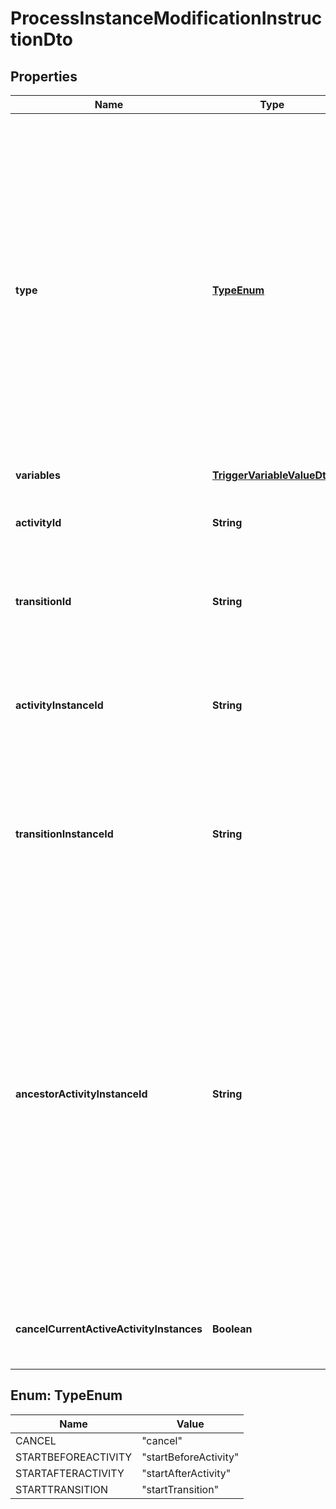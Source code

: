 

# ProcessInstanceModificationInstructionDto

## Properties

Name | Type | Description | Notes
------------ | ------------- | ------------- | -------------
**type** | [**TypeEnum**](#TypeEnum) | **Mandatory**. One of the following values: &#x60;cancel&#x60;, &#x60;startBeforeActivity&#x60;, &#x60;startAfterActivity&#x60;, &#x60;startTransition&#x60;.  * A cancel instruction requests cancellation of a single activity instance or all instances of one activity. * A startBeforeActivity instruction requests to enter a given activity. * A startAfterActivity instruction requests to execute the single outgoing sequence flow of a given activity. * A startTransition instruction requests to execute a specific sequence flow. | 
**variables** | [**TriggerVariableValueDto**](TriggerVariableValueDto.md) |  |  [optional]
**activityId** | **String** | Can be used with instructions of types &#x60;startTransition&#x60;. Specifies the sequence flow to start. |  [optional]
**transitionId** | **String** | Can be used with instructions of types &#x60;startTransition&#x60;. Specifies the sequence flow to start. |  [optional]
**activityInstanceId** | **String** | Can be used with instructions of type &#x60;cancel&#x60;. Specifies the activity instance to cancel. Valid values are the activity instance IDs supplied by the [Get Activity Instance request](https://docs.camunda.org/manual/7.13/reference/rest/process-instance/get-activity-instances/). |  [optional]
**transitionInstanceId** | **String** | Can be used with instructions of type &#x60;cancel&#x60;. Specifies the transition instance to cancel. Valid values are the transition instance IDs supplied by the [Get Activity Instance request](https://docs.camunda.org/manual/7.13/reference/rest/process-instance/get-activity-instances/). |  [optional]
**ancestorActivityInstanceId** | **String** | Can be used with instructions of type &#x60;startBeforeActivity&#x60;, &#x60;startAfterActivity&#x60;, and &#x60;startTransition&#x60;. Valid values are the activity instance IDs supplied by the Get Activity Instance request. If there are multiple parent activity instances of the targeted activity, this specifies the ancestor scope in which hierarchy the activity/transition is to be instantiated.  Example: When there are two instances of a subprocess and an activity contained in the subprocess is to be started, this parameter allows to specifiy under which subprocess instance the activity should be started. |  [optional]
**cancelCurrentActiveActivityInstances** | **Boolean** | Can be used with instructions of type cancel. Prevents the deletion of new created activity instances. |  [optional]



## Enum: TypeEnum

Name | Value
---- | -----
CANCEL | &quot;cancel&quot;
STARTBEFOREACTIVITY | &quot;startBeforeActivity&quot;
STARTAFTERACTIVITY | &quot;startAfterActivity&quot;
STARTTRANSITION | &quot;startTransition&quot;




